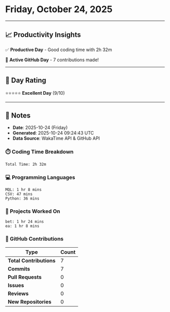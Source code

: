 # Friday, October 24, 2025

---

## 📈 Productivity Insights

✅ **Productive Day** - Good coding time with 2h 32m

🚀 **Active GitHub Day** - 7 contributions made!

---

## 🎯 Day Rating

⭐⭐⭐⭐⭐ **Excellent Day** (9/10)

---

## 📝 Notes

- **Date**: 2025-10-24 (Friday)
- **Generated**: 2025-10-24 09:24:43 UTC
- **Data Source**: WakaTime API & GitHub API


### ⏱️ Coding Time Breakdown

```
Total Time: 2h 32m
```

### 💻 Programming Languages

```
MQL: 1 hr 8 mins
CSV: 47 mins
Python: 36 mins
```

### 📂 Projects Worked On

```
bet: 1 hr 24 mins
ea: 1 hr 8 mins

```


### 🐙 GitHub Contributions

| Type | Count |
|------|-------|
| **Total Contributions** | 7 |
| **Commits** | 7 |
| **Pull Requests** | 0 |
| **Issues** | 0 |
| **Reviews** | 0 |
| **New Repositories** | 0 |

